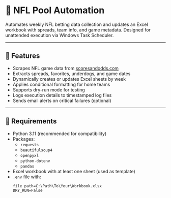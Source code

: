 # 🏈 NFL Pool Automation

Automates weekly NFL betting data collection and updates an Excel workbook with spreads, team info, and game metadata. Designed for unattended execution via Windows Task Scheduler.

---

## 📌 Features

- Scrapes NFL game data from [scoresandodds.com](https://www.scoresandodds.com/nfl)
- Extracts spreads, favorites, underdogs, and game dates
- Dynamically creates or updates Excel sheets by week
- Applies conditional formatting for home teams
- Supports dry-run mode for testing
- Logs execution details to timestamped log files
- Sends email alerts on critical failures (optional)

---

## 🧰 Requirements

- Python 3.11 (recommended for compatibility)
- Packages:
  - `requests`
  - `beautifulsoup4`
  - `openpyxl`
  - `python-dotenv`
  - `pandas`
- Excel workbook with at least one sheet (used as template)
- `.env` file with:
  ```env
  file_path=C:\Path\To\Your\Workbook.xlsx
  DRY_RUN=False